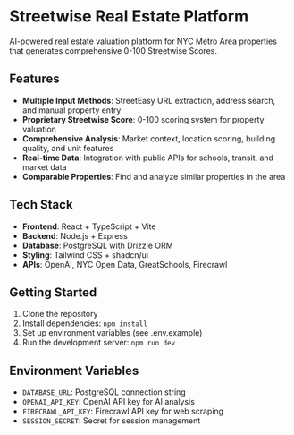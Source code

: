 # Streetwise Real Estate Platform

AI-powered real estate valuation platform for NYC Metro Area properties that generates comprehensive 0-100 Streetwise Scores.

## Features

- **Multiple Input Methods**: StreetEasy URL extraction, address search, and manual property entry
- **Proprietary Streetwise Score**: 0-100 scoring system for property valuation
- **Comprehensive Analysis**: Market context, location scoring, building quality, and unit features
- **Real-time Data**: Integration with public APIs for schools, transit, and market data
- **Comparable Properties**: Find and analyze similar properties in the area

## Tech Stack

- **Frontend**: React + TypeScript + Vite
- **Backend**: Node.js + Express
- **Database**: PostgreSQL with Drizzle ORM
- **Styling**: Tailwind CSS + shadcn/ui
- **APIs**: OpenAI, NYC Open Data, GreatSchools, Firecrawl

## Getting Started

1. Clone the repository
2. Install dependencies: `npm install`
3. Set up environment variables (see .env.example)
4. Run the development server: `npm run dev`

## Environment Variables

- `DATABASE_URL`: PostgreSQL connection string
- `OPENAI_API_KEY`: OpenAI API key for AI analysis
- `FIRECRAWL_API_KEY`: Firecrawl API key for web scraping
- `SESSION_SECRET`: Secret for session management
